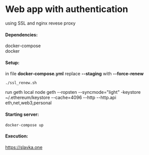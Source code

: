 # Web app with authentication
using SSL and nginx revese proxy

#### Dependencies:
  docker-compose <br>
  docker

#### Setup:
  in file **docker-compose.yml** replace **--staging** with **--force-renew** <br>
    
    ./ssl_renew.sh

  run geth local node
    geth --ropsten --syncmode="light" -keystore ~/.ethereum/keystore --cache=4096 --http --http.api eth,net,web3,personal
 
  
#### Starting server:
    docker-compose up
  
 #### Execution:
   https://slavka.one
